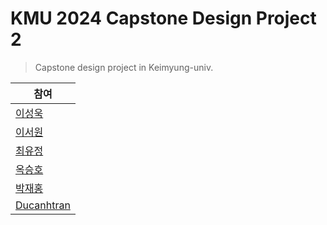 # KMU 2024 Capstone Design Project 2
> Capstone design project in Keimyung-univ.

| 참여 |
| --- |
| [이성욱](https://github.com/elecbug) |
| [이서원](https://github.com/) |
| [최유정](https://github.com/) |
| [옥승호](https://github.com/) |
| [박재홍](https://github.com/) |
| [Ducanhtran](https://github.com/) |
